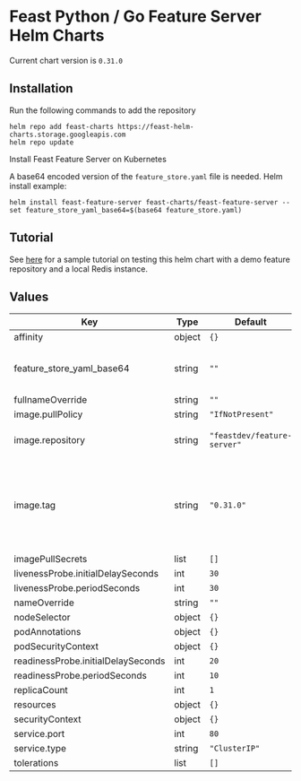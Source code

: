 # Feast Python / Go Feature Server Helm Charts

Current chart version is `0.31.0`

## Installation

Run the following commands to add the repository

```
helm repo add feast-charts https://feast-helm-charts.storage.googleapis.com
helm repo update
```

Install Feast Feature Server on Kubernetes

A base64 encoded version of the `feature_store.yaml` file is needed. Helm install example:
```
helm install feast-feature-server feast-charts/feast-feature-server --set feature_store_yaml_base64=$(base64 feature_store.yaml)
```

## Tutorial
See [here](https://github.com/feast-dev/feast/tree/master/examples/python-helm-demo) for a sample tutorial on testing this helm chart with a demo feature repository and a local Redis instance.

## Values

| Key | Type | Default | Description |
|-----|------|---------|-------------|
| affinity | object | `{}` |  |
| feature_store_yaml_base64 | string | `""` | [required] a base64 encoded version of feature_store.yaml |
| fullnameOverride | string | `""` |  |
| image.pullPolicy | string | `"IfNotPresent"` |  |
| image.repository | string | `"feastdev/feature-server"` | Docker image for Feature Server repository |
| image.tag | string | `"0.31.0"` | The Docker image tag (can be overwritten if custom feature server deps are needed for on demand transforms) |
| imagePullSecrets | list | `[]` |  |
| livenessProbe.initialDelaySeconds | int | `30` |  |
| livenessProbe.periodSeconds | int | `30` |  |
| nameOverride | string | `""` |  |
| nodeSelector | object | `{}` |  |
| podAnnotations | object | `{}` |  |
| podSecurityContext | object | `{}` |  |
| readinessProbe.initialDelaySeconds | int | `20` |  |
| readinessProbe.periodSeconds | int | `10` |  |
| replicaCount | int | `1` |  |
| resources | object | `{}` |  |
| securityContext | object | `{}` |  |
| service.port | int | `80` |  |
| service.type | string | `"ClusterIP"` |  |
| tolerations | list | `[]` |  |